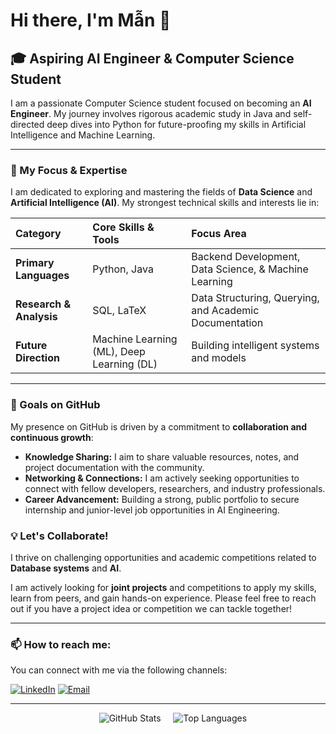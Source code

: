# Hi there, I'm Mẫn 👋

## 🎓 Aspiring AI Engineer & Computer Science Student

I am a passionate Computer Science student focused on becoming an **AI Engineer**. My journey involves rigorous academic study in Java and self-directed deep dives into Python for future-proofing my skills in Artificial Intelligence and Machine Learning.

---

### 🌱 My Focus & Expertise

I am dedicated to exploring and mastering the fields of **Data Science** and **Artificial Intelligence (AI)**. My strongest technical skills and interests lie in:

| Category | Core Skills & Tools | Focus Area |
| :--- | :--- | :--- |
| **Primary Languages** | Python, Java | Backend Development, Data Science, & Machine Learning |
| **Research & Analysis** | SQL, LaTeX | Data Structuring, Querying, and Academic Documentation |
| **Future Direction** | Machine Learning (ML), Deep Learning (DL) | Building intelligent systems and models |

---
### 🚀 Goals on GitHub

My presence on GitHub is driven by a commitment to **collaboration and continuous growth**:

* **Knowledge Sharing:** I aim to share valuable resources, notes, and project documentation with the community.
* **Networking & Connections:** I am actively seeking opportunities to connect with fellow developers, researchers, and industry professionals.
* **Career Advancement:** Building a strong, public portfolio to secure internship and junior-level job opportunities in AI Engineering.

### 💡 Let's Collaborate!

I thrive on challenging opportunities and academic competitions related to **Database systems** and **AI**.

I am actively looking for **joint projects** and competitions to apply my skills, learn from peers, and gain hands-on experience. Please feel free to reach out if you have a project idea or competition we can tackle together!

---

### 📫 How to reach me:

You can connect with me via the following channels:

[![LinkedIn](https://img.shields.io/badge/LinkedIn-M%E1%BA%ABn%20Ph%E1%BA%A1m-blue?style=flat&logo=linkedin)](https://www.linkedin.com/in/m%E1%BA%A3n-ph%E1%BA%A1m-47b493311/) 
[![Email](https://img.shields.io/badge/Email-Contact%20Me-red?style=flat&logo=gmail)](mailto:phamminhman1312005@gmail.com)

---

<p align="center">
    <img src="https://github-readme-stats.vercel.app/api?username=[ĐIỀN_USERNAME_CỦA_BẠN_VÀO_ĐÂY]&show_icons=true&theme=buefy" alt="GitHub Stats" />
    <img src="https://github-readme-stats.vercel.app/api/top-langs/?username=[ĐIỀN_USERNAME_CỦA_BẠN_VÀO_ĐÂY]&layout=compact&theme=buefy" alt="Top Languages" />
</p>
